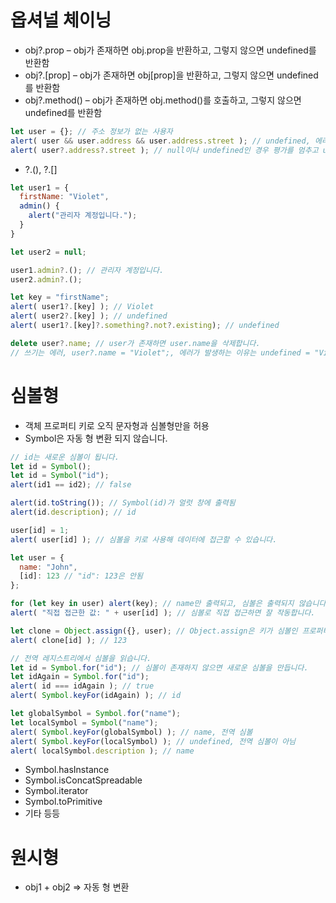 # 옵셔널 체이닝
- obj?.prop – obj가 존재하면 obj.prop을 반환하고, 그렇지 않으면 undefined를 반환함
- obj?.[prop] – obj가 존재하면 obj[prop]을 반환하고, 그렇지 않으면 undefined를 반환함
- obj?.method() – obj가 존재하면 obj.method()를 호출하고, 그렇지 않으면 undefined를 반환함
```js
let user = {}; // 주소 정보가 없는 사용자
alert( user && user.address && user.address.street ); // undefined, 에러가 발생하지 않습니다.
alert( user?.address?.street ); // null이나 undefined인 경우 평가를 멈추고 undefined 반환. 에러가 발생하지 않습니다.
```
- ?.(), ?.[]
```js
let user1 = {
  firstName: "Violet",
  admin() {
    alert("관리자 계정입니다.");
  }
}

let user2 = null;

user1.admin?.(); // 관리자 계정입니다.
user2.admin?.();

let key = "firstName";
alert( user1?.[key] ); // Violet
alert( user2?.[key] ); // undefined
alert( user1?.[key]?.something?.not?.existing); // undefined

delete user?.name; // user가 존재하면 user.name을 삭제합니다.
// 쓰기는 에러, user?.name = "Violet";, 에러가 발생하는 이유는 undefined = "Violet"이 되기 때문
```

# 심볼형
- 객체 프로퍼티 키로 오직 문자형과 심볼형만을 허용
- Symbol은 자동 형 변환 되지 않습니다.
```js
// id는 새로운 심볼이 됩니다.
let id = Symbol();
let id = Symbol("id");
alert(id1 == id2); // false

alert(id.toString()); // Symbol(id)가 얼럿 창에 출력됨
alert(id.description); // id

user[id] = 1;
alert( user[id] ); // 심볼을 키로 사용해 데이터에 접근할 수 있습니다.

let user = {
  name: "John",
  [id]: 123 // "id": 123은 안됨
};

for (let key in user) alert(key); // name만 출력되고, 심볼은 출력되지 않습니다.
alert( "직접 접근한 값: " + user[id] ); // 심볼로 직접 접근하면 잘 작동합니다.

let clone = Object.assign({}, user); // Object.assign은 키가 심볼인 프로퍼티를 배제하지 않고 객체 내 모든 프로퍼티를 복사
alert( clone[id] ); // 123

// 전역 레지스트리에서 심볼을 읽습니다.
let id = Symbol.for("id"); // 심볼이 존재하지 않으면 새로운 심볼을 만듭니다.
let idAgain = Symbol.for("id");
alert( id === idAgain ); // true
alert( Symbol.keyFor(idAgain) ); // id

let globalSymbol = Symbol.for("name");
let localSymbol = Symbol("name");
alert( Symbol.keyFor(globalSymbol) ); // name, 전역 심볼
alert( Symbol.keyFor(localSymbol) ); // undefined, 전역 심볼이 아님
alert( localSymbol.description ); // name
```
- Symbol.hasInstance
- Symbol.isConcatSpreadable
- Symbol.iterator
- Symbol.toPrimitive
- 기타 등등

# 원시형
- obj1 + obj2 => 자동 형 변환